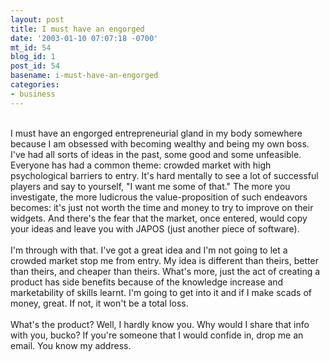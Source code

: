 ```yaml
---
layout: post
title: I must have an engorged
date: '2003-01-10 07:07:18 -0700'
mt_id: 54
blog_id: 1
post_id: 54
basename: i-must-have-an-engorged
categories:
- business
---
```

<br />I must have an engorged entrepreneurial gland in my body somewhere because I am obsessed with becoming wealthy and being my own boss. I've had all sorts of ideas in the past, some good and some unfeasible. Everyone has had a common theme: crowded market with high psychological barriers to entry. It's hard mentally to see a lot of successful players and say to yourself, "I want me some of that." The more you investigate, the more ludicrous the value-proposition of such endeavors becomes: it's just not worth the time and money to try to improve on their widgets. And there's the fear that the market, once entered, would copy your ideas and leave you with JAPOS (just another piece of software).<br /><br />I'm through with that. I've got a great idea and I'm not going to let a crowded market stop me from entry. My idea is different than theirs, better than theirs, and cheaper than theirs. What's more, just the act of creating a product has side benefits because of the knowledge increase and marketability of skills learnt. I'm going to get into it and if I make scads of money, great. If not, it won't be a total loss.<br /><br />What's the product? Well, I hardly know you. Why would I share that info with you, bucko? If you're someone that I would confide in, drop me an email. You know my address.<br /><br /><br />
